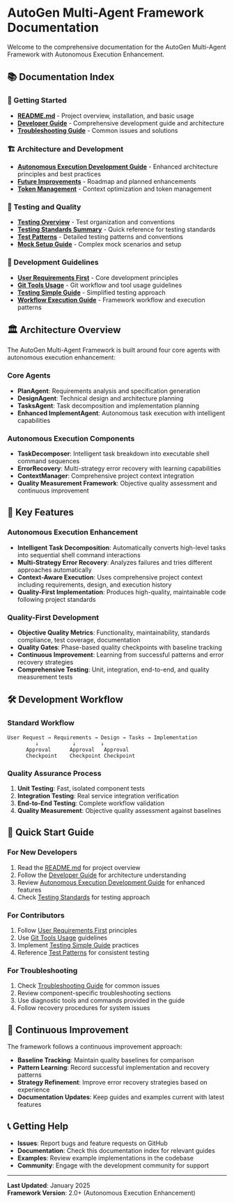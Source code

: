 # AutoGen Multi-Agent Framework Documentation

Welcome to the comprehensive documentation for the AutoGen Multi-Agent Framework with Autonomous Execution Enhancement.

## 📚 Documentation Index

### 🚀 Getting Started
- **[README.md](../README.md)** - Project overview, installation, and basic usage
- **[Developer Guide](../autogen_framework/docs/developer-guide.md)** - Comprehensive development guide and architecture
- **[Troubleshooting Guide](../autogen_framework/docs/troubleshooting.md)** - Common issues and solutions

### 🏗️ Architecture and Development
- **[Autonomous Execution Development Guide](../.kiro/steering/autonomous-execution-development-guide.md)** - Enhanced architecture principles and best practices
- **[Future Improvements](../autogen_framework/docs/FUTURE_IMPROVEMENTS.md)** - Roadmap and planned enhancements
- **[Token Management](../autogen_framework/docs/token-management-future-enhancements.md)** - Context optimization and token management

### 🧪 Testing and Quality
- **[Testing Overview](../tests/README.md)** - Test organization and conventions
- **[Testing Standards Summary](../tests/TESTING_STANDARDS_SUMMARY.md)** - Quick reference for testing standards
- **[Test Patterns](../tests/TEST_PATTERNS.md)** - Detailed testing patterns and conventions
- **[Mock Setup Guide](../tests/MOCK_SETUP_GUIDE.md)** - Complex mock scenarios and setup

### 🎯 Development Guidelines
- **[User Requirements First](../.kiro/steering/user-requirements-first.md)** - Core development principles
- **[Git Tools Usage](../.kiro/steering/git-tools-usage.md)** - Git workflow and tool usage guidelines
- **[Testing Simple Guide](../.kiro/steering/testing-simple-guide.md)** - Simplified testing approach
- **[Workflow Execution Guide](../.kiro/steering/workflow-execution-guide.md)** - Framework workflow and execution patterns

## 🏛️ Architecture Overview

The AutoGen Multi-Agent Framework is built around four core agents with autonomous execution enhancement:

### Core Agents
- **PlanAgent**: Requirements analysis and specification generation
- **DesignAgent**: Technical design and architecture planning  
- **TasksAgent**: Task decomposition and implementation planning
- **Enhanced ImplementAgent**: Autonomous task execution with intelligent capabilities

### Autonomous Execution Components
- **TaskDecomposer**: Intelligent task breakdown into executable shell command sequences
- **ErrorRecovery**: Multi-strategy error recovery with learning capabilities
- **ContextManager**: Comprehensive project context integration
- **Quality Measurement Framework**: Objective quality assessment and continuous improvement

## 🎯 Key Features

### Autonomous Execution Enhancement
- **Intelligent Task Decomposition**: Automatically converts high-level tasks into sequential shell command interactions
- **Multi-Strategy Error Recovery**: Analyzes failures and tries different approaches automatically
- **Context-Aware Execution**: Uses comprehensive project context including requirements, design, and execution history
- **Quality-First Implementation**: Produces high-quality, maintainable code following project standards

### Quality-First Development
- **Objective Quality Metrics**: Functionality, maintainability, standards compliance, test coverage, documentation
- **Quality Gates**: Phase-based quality checkpoints with baseline tracking
- **Continuous Improvement**: Learning from successful patterns and error recovery strategies
- **Comprehensive Testing**: Unit, integration, end-to-end, and quality measurement tests

## 🛠️ Development Workflow

### Standard Workflow
```
User Request → Requirements → Design → Tasks → Implementation
         ↓           ↓        ↓
      Approval      Approval   Approval
      Checkpoint    Checkpoint Checkpoint
```

### Quality Assurance Process
1. **Unit Testing**: Fast, isolated component tests
2. **Integration Testing**: Real service integration verification
3. **End-to-End Testing**: Complete workflow validation
4. **Quality Measurement**: Objective quality assessment against baselines

## 📖 Quick Start Guide

### For New Developers
1. Read the [README.md](../README.md) for project overview
2. Follow the [Developer Guide](../autogen_framework/docs/developer-guide.md) for architecture understanding
3. Review [Autonomous Execution Development Guide](../.kiro/steering/autonomous-execution-development-guide.md) for enhanced features
4. Check [Testing Standards](../tests/TESTING_STANDARDS_SUMMARY.md) for testing approach

### For Contributors
1. Follow [User Requirements First](../.kiro/steering/user-requirements-first.md) principles
2. Use [Git Tools Usage](../.kiro/steering/git-tools-usage.md) guidelines
3. Implement [Testing Simple Guide](../.kiro/steering/testing-simple-guide.md) practices
4. Reference [Test Patterns](../tests/TEST_PATTERNS.md) for consistent testing

### For Troubleshooting
1. Check [Troubleshooting Guide](../autogen_framework/docs/troubleshooting.md) for common issues
2. Review component-specific troubleshooting sections
3. Use diagnostic tools and commands provided in the guide
4. Follow recovery procedures for system issues

## 🔄 Continuous Improvement

The framework follows a continuous improvement approach:

- **Baseline Tracking**: Maintain quality baselines for comparison
- **Pattern Learning**: Record successful implementation and recovery patterns
- **Strategy Refinement**: Improve error recovery strategies based on experience
- **Documentation Updates**: Keep guides and examples current with latest features

## 📞 Getting Help

- **Issues**: Report bugs and feature requests on GitHub
- **Documentation**: Check this documentation index for relevant guides
- **Examples**: Review example implementations in the codebase
- **Community**: Engage with the development community for support

---

**Last Updated**: January 2025  
**Framework Version**: 2.0+ (Autonomous Execution Enhancement)